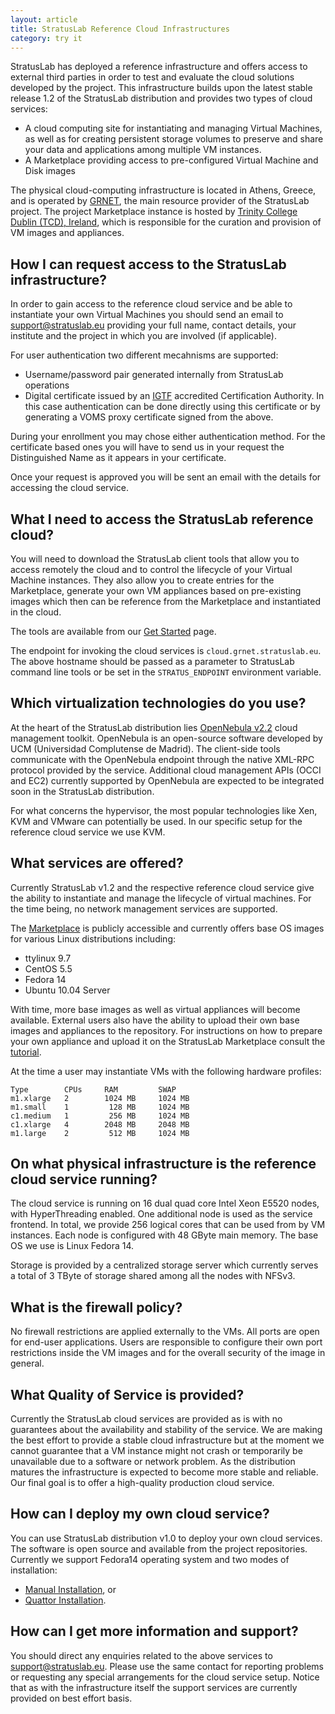 ```yaml
---
layout: article
title: StratusLab Reference Cloud Infrastructures
category: try it
---
```


StratusLab has deployed a reference infrastructure and offers access to
external third parties in order to test and evaluate the cloud solutions
developed by the project. This infrastructure builds upon the latest stable
release 1.2 of the StratusLab distribution and provides two types of cloud
services:

* A cloud computing site for instantiating and managing Virtual Machines, as
    well as for creating persistent storage volumes to preserve and share your
    data and applications among multiple VM instances.
* A Marketplace providing access to pre-configured Virtual Machine and Disk
    images

The physical cloud-computing infrastructure is located in Athens, Greece, and
is operated by [GRNET][grnet], the main resource provider of the StratusLab
project. The project Marketplace instance is hosted by [Trinity College Dublin
(TCD), Ireland][tcd], which is responsible for the curation and provision of
VM images and appliances.

How I can request access to the StratusLab infrastructure?
----------------------------------------------------------

In order to gain access to the reference cloud service and be able to
instantiate your own Virtual Machines you should send an email to
support@stratuslab.eu providing your full name, contact details, your
institute and the project in which you are involved (if applicable).

For user authentication two different mecahnisms are supported:

* Username/password pair generated internally from StratusLab operations
* Digital certificate issued by an [IGTF][igtf] accredited Certification
    Authority. In this case authentication can be done directly using this
    certificate or by generating a VOMS proxy certificate signed from the
    above.

During your enrollment you may chose either authentication method. For the
certificate based ones you will have to send us in your request the
Distinguished Name as it appears in your certificate.

Once your request is approved you will be sent an email with the details for
accessing the cloud service.

What I need to access the StratusLab reference cloud?
-----------------------------------------------------

You will need to download the StratusLab client tools that allow you to access
remotely the cloud and to control the lifecycle of your Virtual Machine
instances. They also allow you to create entries for the Marketplace, generate
your own VM appliances based on pre-existing images which then can be
reference from the Marketplace and instantiated in the cloud.

The tools are available from our [Get Started][get-started] page.

The endpoint for invoking the cloud services is `cloud.grnet.stratuslab.eu`.
The above hostname should be passed as a parameter to StratusLab command line
tools or be set in the `STRATUS_ENDPOINT` environment variable.

Which virtualization technologies do you use?
---------------------------------------------

At the heart of the StratusLab distribution lies [OpenNebula v2.2][one] cloud
management toolkit. OpenNebula is an open-source software developed by UCM
(Universidad Complutense de Madrid). The client-side tools communicate with
the OpenNebula endpoint through the native XML-RPC protocol provided by the
service. Additional cloud management APIs (OCCI and EC2) currently supported
by OpenNebula are expected to be integrated soon in the StratusLab
distribution.

For what concerns the hypervisor, the most popular technologies like Xen, KVM
and VMware can potentially be used. In our specific setup for the reference
cloud service we use KVM.

What services are offered?
--------------------------

Currently StratusLab v1.2 and the respective reference cloud service give the
ability to instantiate and manage the lifecycle of virtual machines. For the
time being, no network management services are supported.

The [Marketplace][marketplace] is publicly accessible and currently offers
base OS images for various Linux distributions including:

* ttylinux 9.7
* CentOS 5.5
* Fedora 14
* Ubuntu 10.04 Server

With time, more base images as well as virtual appliances will become
available. External users also have the ability to upload their own base
images and appliances to the repository. For instructions on how to prepare
your own appliance and upload it on the StratusLab Marketplace consult the
[tutorial][tutorial].

At the time a user may instantiate VMs with the following hardware profiles:

    Type        CPUs     RAM         SWAP      
    m1.xlarge   2        1024 MB     1024 MB   
    m1.small    1         128 MB     1024 MB   
    c1.medium   1         256 MB     1024 MB   
    c1.xlarge   4        2048 MB     2048 MB   
    m1.large    2         512 MB     1024 MB   

On what physical infrastructure is the reference cloud service running?
-----------------------------------------------------------------------

The cloud service is running on 16 dual quad core Intel Xeon E5520 nodes, with
HyperThreading enabled. One additional node is used as the service frontend.
In total, we provide 256 logical cores that can be used from by VM instances.
Each node is configured with 48 GByte main memory. The base OS we use is Linux
Fedora 14.

Storage is provided by a centralized storage server which currently serves a
total of 3 TByte of storage shared among all the nodes with NFSv3.

What is the firewall policy?
----------------------------

No firewall restrictions are applied externally to the VMs. All ports are open
for end-user applications. Users are responsible to configure their own port
restrictions inside the VM images and for the overall security of the image in
general.

What Quality of Service is provided?
------------------------------------

Currently the StratusLab cloud services are provided as is with no guarantees
about the availability and stability of the service. We are making the best
effort to provide a stable cloud infrastructure but at the moment we cannot
guarantee that a VM instance might not crash or temporarily be unavailable due
to a software or network problem. As the distribution matures the
infrastructure is expected to become more stable and reliable. Our final goal
is to offer a high-quality production cloud service.

How can I deploy my own cloud service?
--------------------------------------

You can use StratusLab distribution v1.0 to deploy your own cloud services.
The software is open source and available from the project repositories.
Currently we support Fedora14 operating system and two modes of installation:

* [Manual Installation][manual-install], or
* [Quattor Installation][quattor-install].

How can I get more information and support?
-------------------------------------------

You should direct any enquiries related to the above services to
support@stratuslab.eu. Please use the same contact for reporting problems or
requesting any special arrangements for the cloud service setup. Notice that
as with the infrastructure itself the support services are currently provided
on best effort basis.

[grnet]: http://www.grnet.gr
[tcd]: http://www.tcd.ie 
[igtf]: http://www.igtf.net/
[get-started]: http://stratuslab.eu/doku.php/release:users
[one]: http://www.opennebula.org 
[marketplace]: https://marketplace.stratuslab.eu
[tutorial]: http://stratuslab.eu/doku.php/tutorial:usertutorial 
[manual-install]: http://stratuslab.eu/doku.php/tutorial:manualinstall
[quattor-install]: http://stratuslab.eu/doku.php/quattorinstall